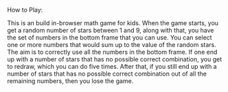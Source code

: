 
How to Play:

This is an build in-browser math game for kids.
When the game starts, you get a random number of stars between 1 and 9,
along with that, you have the set of numbers in the bottom frame that you can use. You can select one or more numbers that
would sum up to the value of the random stars. The aim is to correctly use all the numbers in the
bottom frame. If one end up with a number of stars that has no possible correct combination, you get to redraw,
which you can do five times. After that, if you still end up with a number of stars that has no possible correct
combination out of all the remaining numbers, then you lose the game.
